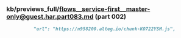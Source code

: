 ### kb/previews_full/flows__service-first__master-only@guest.har.part083.md (part 002)

```md
          "url": "https://n958200.alteg.io/chunk-KO722YSM.js",
   
```

```

